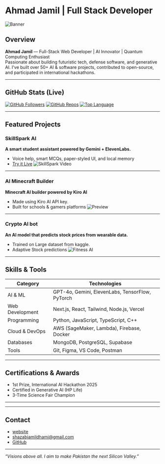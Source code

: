 
# Ahmad Jamil | Full Stack Developer

![Banner](https://images.unsplash.com/photo-1504384308090-c894fdcc538d)

##  Overview
**Ahmad Jamil** — Full-Stack Web Developer | AI Innovator | Quantum Computing Enthusiast  
Passionate about building futuristic tech, defense software, and generative AI. I've built over 50+ AI & software projects, contributed to open-source, and participated in international hackathons.

---

##  GitHub Stats (Live)
[![GitHub Followers](https://img.shields.io/github/followers/Ahmadjamil888?style=for-the-badge&color=blue)](https://github.com/Ahmadjamil888)
[![GitHub Repos](https://img.shields.io/badge/Public%20Repos-53-blueviolet?style=for-the-badge)](https://github.com/Ahmadjamil888?tab=repositories)
[![Top Language](https://img.shields.io/github/languages/top/Ahmadjamil888/AI_STUDY_ASSISTANT?style=for-the-badge&color=ff69b4)](https://github.com/Ahmadjamil888)

---

##  Featured Projects

### SkillSpark AI
**A smart student assistant powered by Gemini + ElevenLabs.**
-  Voice help, smart MCQs, paper-styled UI, and local memory
-  [Try it Live](https://ai-study-assistant-swart.vercel.app)
![SkillSpark Video](https://media.giphy.com/media/v1.Y2lkPTc5MGI3NjExOTJlZTdkMDJhYTIzOTZiNzhhYzgzOTM5YmE4MTFjMjFjNTY3M2RlNSZjdD1n/XG52QhxSKjTcmde1K0/giphy.gif)

---

### AI Minecraft Builder
**Minecraft AI builder powered by Kiro AI**
-  Made using Kiro AI API key.
-  Built for schools & gamers platforms
![Preview](https://media.giphy.com/media/l0ExncehJzexFpRHq/giphy.gif)

---

### Crypto AI bot
**An AI model that predicts stock prices from wearable data.**
-  Trained on Large dataset from kaggle.
- Adaptive Stock predictions
![Fitness AI](https://media.giphy.com/media/3o7bu3XilJ5BOiSGic/giphy.gif)

---

##  Skills & Tools

| Category         | Technologies |
|------------------|--------------|
| AI & ML          | GPT-4o, Gemini, ElevenLabs, TensorFlow, PyTorch |
| Web Development  | Next.js, React, Tailwind, Node.js, Vercel |
| Programming      | Python, JavaScript, TypeScript, C++ |
| Cloud & DevOps   | AWS (SageMaker, Lambda), Firebase, Docker |
| Databases        | MongoDB, PostgreSQL, Supabase |
| Tools            | Git, Figma, VS Code, Postman |

---

##  Certifications & Awards
-  1st Prize, International AI Hackathon 2025
-  Certified in Generative AI (HP Life)
-  3-Time Science Fair Champion

---

---

##  Contact
-  [website](https://ahmad-site-three.vercel.app/)
-  shazabjamildhami@gmail.com
-  [GitHub](https://github.com/Ahmadjamil888)

---

_“Visions above all. I aim to make Pakistan the next Silicon Valley.”_
